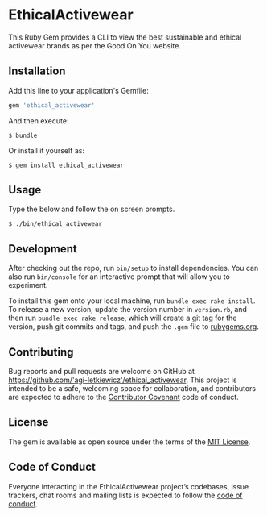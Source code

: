 # EthicalActivewear

This Ruby Gem provides a CLI to view the best sustainable and ethical activewear brands as per the Good On You website.

## Installation

Add this line to your application's Gemfile:

```ruby
gem 'ethical_activewear'
```

And then execute:

    $ bundle

Or install it yourself as:

    $ gem install ethical_activewear

## Usage

Type the below and follow the on screen prompts.

    $ ./bin/ethical_activewear

## Development

After checking out the repo, run `bin/setup` to install dependencies. You can also run `bin/console` for an interactive prompt that will allow you to experiment.

To install this gem onto your local machine, run `bundle exec rake install`. To release a new version, update the version number in `version.rb`, and then run `bundle exec rake release`, which will create a git tag for the version, push git commits and tags, and push the `.gem` file to [rubygems.org](https://rubygems.org).

## Contributing

Bug reports and pull requests are welcome on GitHub at https://github.com/'agi-letkiewicz'/ethical_activewear. This project is intended to be a safe, welcoming space for collaboration, and contributors are expected to adhere to the [Contributor Covenant](http://contributor-covenant.org) code of conduct.

## License

The gem is available as open source under the terms of the [MIT License](https://opensource.org/licenses/MIT).

## Code of Conduct

Everyone interacting in the EthicalActivewear project’s codebases, issue trackers, chat rooms and mailing lists is expected to follow the [code of conduct](https://github.com/'agi-letkiewicz'/ethical_activewear/blob/master/CODE_OF_CONDUCT.md).
